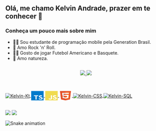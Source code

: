 ## **Olá, me chamo Kelvin Andrade, prazer em te conhecer** 👋

### **Conheça um pouco mais sobre mim**

- 👨‍💻 Sou estudante de programação mobile pela Generation Brasil.
- 🤘 Amo Rock 'n' Roll.
- 🏈🏀 Gosto de jogar Futebol Americano e Basquete.
- 🌲 Amo natureza.

##

<div align="center">
  <a href="https://github.com/KelvinAndrade">
  <img height="180em" src="https://github-readme-stats.vercel.app/api?username=KelvinAndrade&show_icons=true&theme=gotham&include_all_commits=true&count_private=true"/>
  <img height="180em" src="https://github-readme-stats.vercel.app/api/top-langs/?username=KelvinAndrade&layout=compact&langs_count=7&theme=gotham"/>
</div>

##

<div style="display: inline_block"><br> 
  <img align="center" alt="Kelvin-Kt" height="30" width="40" src="https://cdn.jsdelivr.net/gh/devicons/devicon/icons/kotlin/kotlin-original.svg" />
  <img align="center" alt="Kelvin-Ts" height="30" width="40" src="https://raw.githubusercontent.com/devicons/devicon/master/icons/typescript/typescript-plain.svg">         <img align="center" alt="Kelvin-Js" height="30" width="40" src="https://raw.githubusercontent.com/devicons/devicon/master/icons/javascript/javascript-plain.svg">
  <img align="center" alt="Kelvin-HTML" height="30" width="40" src="https://raw.githubusercontent.com/devicons/devicon/master/icons/html5/html5-original.svg">  
  <img align="center" alt="Kelvin-CSS" height="30" width="40" src="https://cdn.jsdelivr.net/gh/devicons/devicon/icons/css3/css3-original.svg" />  
  <img align="center" alt="Kelvin-SQL" height="30" width="40" src="https://cdn.jsdelivr.net/gh/devicons/devicon/icons/mysql/mysql-original.svg" />         
</div>

##

<div> 
  <a href="https://www.instagram.com/kelvin_1as/" target="_blank"><img src="https://img.shields.io/badge/-Instagram-%23E4405F?style=for-the-badge&logo=instagram&logoColor=white" target="_blank"></a>
  <a href="https://www.linkedin.com/in/kelvin-andrade-santos/" target="_blank"><img src="https://img.shields.io/badge/-LinkedIn-%230077B5?style=for-the-badge&logo=linkedin&logoColor=white" target="_blank"></a> 
  
  ![Snake animation](https://github.com/KelvinAndrade/KelvinAndrade/blob/output/github-contribution-grid-snake.svg)
  
</div>



